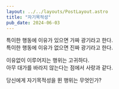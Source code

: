 ```yaml
---
layout: ../../layouts/PostLayout.astro
title: "자기목적성"
pub_date: 2024-06-03
---
```

특이한 행동에 이유가 있으면 가짜 광기라고 한다.
<br/>
특이한 행동에 이유가 없으면 진짜 광기라고 한다.

이유없이 이루어지는 행위는 고귀하다.
<br/>
아무 대가를 바라지 않는다는 점에서 사랑과 같다.

당신에게 자기목적성을 뛴 행위는 무엇인가?
